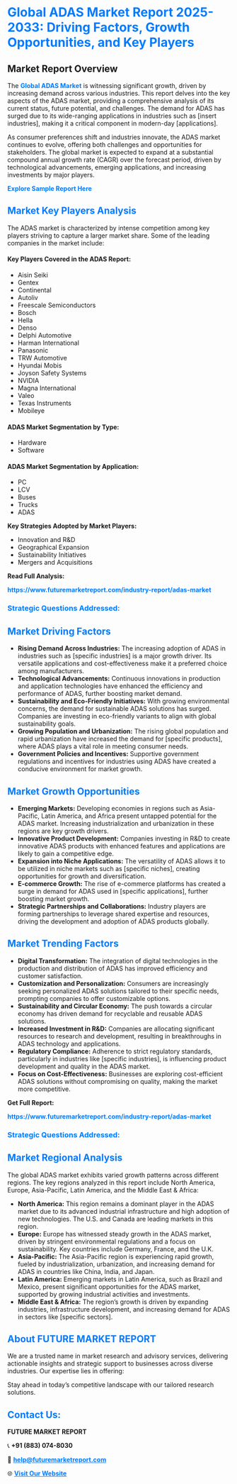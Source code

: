 <h1 style="color: #007BFF;">Global ADAS Market Report 2025-2033: Driving Factors, Growth Opportunities, and Key Players</h1>

<section id="overview">
<h2>Market Report Overview</h2>
<p>The <a href="https://www.futuremarketreport.com/industry-report/adas-market" style="color: #007BFF; text-decoration: none;"><strong>Global ADAS Market</strong></a> is witnessing significant growth, driven by increasing demand across various industries. This report delves into the key aspects of the ADAS market, providing a comprehensive analysis of its current status, future potential, and challenges. The demand for ADAS has surged due to its wide-ranging applications in industries such as [insert industries], making it a critical component in modern-day [applications].</p>
<p>As consumer preferences shift and industries innovate, the ADAS market continues to evolve, offering both challenges and opportunities for stakeholders. The global market is expected to expand at a substantial compound annual growth rate (CAGR) over the forecast period, driven by technological advancements, emerging applications, and increasing investments by major players.</p>
</section>

<section id="overview">
<p><a href="https://www.futuremarketreport.com/request-sample/reportId=126328" style="color: #007BFF; text-decoration: none;"><strong>Explore Sample Report Here</strong></a></p>
</section>

<section id="key-players">
<h2 style="color: #007BFF;">Market Key Players Analysis</h2>
<p>The ADAS market is characterized by intense competition among key players striving to capture a larger market share. Some of the leading companies in the market include:</p>
<h4>Key Players Covered in the ADAS Report:</h4>
<ul><li>Aisin Seiki</li><li>Gentex</li><li>Continental</li><li>Autoliv</li><li>Freescale Semiconductors</li><li>Bosch</li><li>Hella</li><li>Denso</li><li>Delphi Automotive</li><li>Harman International</li><li>Panasonic</li><li>TRW Automotive</li><li>Hyundai Mobis</li><li>Joyson Safety Systems</li><li>NVIDIA</li><li>Magna International</li><li>Valeo</li><li>Texas Instruments</li><li>Mobileye</li></ul>
<h4>ADAS Market Segmentation by Type:</h4>
<ul><li>Hardware</li><li>Software</li></ul>

<h4>ADAS Market Segmentation by Application:</h4>
<ul><li>PC</li><li>LCV</li><li>Buses</li><li>Trucks</li><li>ADAS</li></ul>
<p><strong>Key Strategies Adopted by Market Players:</strong></p>
<ul>
<li>Innovation and R&D</li>
<li>Geographical Expansion</li>
<li>Sustainability Initiatives</li>
<li>Mergers and Acquisitions</li>
</ul>
</section>

<section>
<p><strong>Read Full Analysis: </strong></p><a href="https://www.futuremarketreport.com/industry-report/adas-market" style="color: #007BFF; text-decoration: none;"><strong>https://www.futuremarketreport.com/industry-report/adas-market</strong></a>
<h3 style="color: #007BFF;">Strategic Questions Addressed:</h3>
</section>

<section id="driving-factors">
<h2 style="color: #007BFF;">Market Driving Factors</h2>
<ul>
<li><strong>Rising Demand Across Industries:</strong> The increasing adoption of ADAS in industries such as [specific industries] is a major growth driver. Its versatile applications and cost-effectiveness make it a preferred choice among manufacturers.</li>
<li><strong>Technological Advancements:</strong> Continuous innovations in production and application technologies have enhanced the efficiency and performance of ADAS, further boosting market demand.</li>
<li><strong>Sustainability and Eco-Friendly Initiatives:</strong> With growing environmental concerns, the demand for sustainable ADAS solutions has surged. Companies are investing in eco-friendly variants to align with global sustainability goals.</li>
<li><strong>Growing Population and Urbanization:</strong> The rising global population and rapid urbanization have increased the demand for [specific products], where ADAS plays a vital role in meeting consumer needs.</li>
<li><strong>Government Policies and Incentives:</strong> Supportive government regulations and incentives for industries using ADAS have created a conducive environment for market growth.</li>
</ul>
</section>

<section id="growth-opportunities">
<h2 style="color: #007BFF;">Market Growth Opportunities</h2>
<ul>
<li><strong>Emerging Markets:</strong> Developing economies in regions such as Asia-Pacific, Latin America, and Africa present untapped potential for the ADAS market. Increasing industrialization and urbanization in these regions are key growth drivers.</li>
<li><strong>Innovative Product Development:</strong> Companies investing in R&D to create innovative ADAS products with enhanced features and applications are likely to gain a competitive edge.</li>
<li><strong>Expansion into Niche Applications:</strong> The versatility of ADAS allows it to be utilized in niche markets such as [specific niches], creating opportunities for growth and diversification.</li>
<li><strong>E-commerce Growth:</strong> The rise of e-commerce platforms has created a surge in demand for ADAS used in [specific applications], further boosting market growth.</li>
<li><strong>Strategic Partnerships and Collaborations:</strong> Industry players are forming partnerships to leverage shared expertise and resources, driving the development and adoption of ADAS products globally.</li>
</ul>
</section>

<section id="trending-factors">
<h2 style="color: #007BFF;">Market Trending Factors</h2>
<ul>
<li><strong>Digital Transformation:</strong> The integration of digital technologies in the production and distribution of ADAS has improved efficiency and customer satisfaction.</li>
<li><strong>Customization and Personalization:</strong> Consumers are increasingly seeking personalized ADAS solutions tailored to their specific needs, prompting companies to offer customizable options.</li>
<li><strong>Sustainability and Circular Economy:</strong> The push towards a circular economy has driven demand for recyclable and reusable ADAS solutions.</li>
<li><strong>Increased Investment in R&D:</strong> Companies are allocating significant resources to research and development, resulting in breakthroughs in ADAS technology and applications.</li>
<li><strong>Regulatory Compliance:</strong> Adherence to strict regulatory standards, particularly in industries like [specific industries], is influencing product development and quality in the ADAS market.</li>
<li><strong>Focus on Cost-Effectiveness:</strong> Businesses are exploring cost-efficient ADAS solutions without compromising on quality, making the market more competitive.</li>
</ul>
</section>

<section>
<p><strong>Get Full Report: </strong></p><a href="https://www.futuremarketreport.com/industry-report/adas-market" style="color: #007BFF; text-decoration: none;"><strong>https://www.futuremarketreport.com/industry-report/adas-market</strong></a>
<h3 style="color: #007BFF;">Strategic Questions Addressed:</h3>
</section>


<section id="regional-analysis">
<h2 style="color: #007BFF;">Market Regional Analysis</h2>
<p>The global ADAS market exhibits varied growth patterns across different regions. The key regions analyzed in this report include North America, Europe, Asia-Pacific, Latin America, and the Middle East & Africa:</p>
<ul>
<li><strong>North America:</strong> This region remains a dominant player in the ADAS market due to its advanced industrial infrastructure and high adoption of new technologies. The U.S. and Canada are leading markets in this region.</li>
<li><strong>Europe:</strong> Europe has witnessed steady growth in the ADAS market, driven by stringent environmental regulations and a focus on sustainability. Key countries include Germany, France, and the U.K.</li>
<li><strong>Asia-Pacific:</strong> The Asia-Pacific region is experiencing rapid growth, fueled by industrialization, urbanization, and increasing demand for ADAS in countries like China, India, and Japan.</li>
<li><strong>Latin America:</strong> Emerging markets in Latin America, such as Brazil and Mexico, present significant opportunities for the ADAS market, supported by growing industrial activities and investments.</li>
<li><strong>Middle East & Africa:</strong> The region’s growth is driven by expanding industries, infrastructure development, and increasing demand for ADAS in sectors like [specific sectors].</li>
</ul>
</section>

<footer>
<h2 style="color: #007BFF;">About FUTURE MARKET REPORT</h2>
<p>We are a trusted name in market research and advisory services, delivering actionable insights and strategic support to businesses across diverse industries. Our expertise lies in offering:</p>

<p>Stay ahead in today’s competitive landscape with our tailored research solutions.</p>

<h2 style="color: #007BFF;">Contact Us:</h2>
<p><strong>FUTURE MARKET REPORT</strong></p>
<p>📞 <strong>+91 (883) 074-8030</strong></p>
<p>📧 <strong><a href="mailto:help@futuremarketreport.com" style="color: #007BFF;">help@futuremarketreport.com</a></strong></p>
<p>🌐 <strong><a href="https://www.futuremarketreport.com/" style="color: #007BFF;">Visit Our Website</a></strong></p>
</footer>